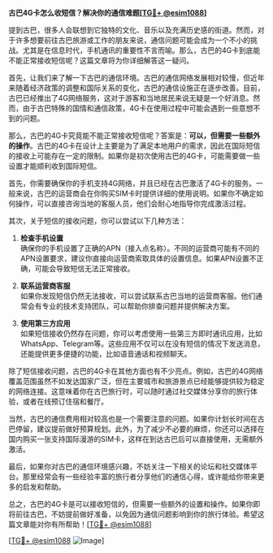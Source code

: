 **古巴4G卡怎么收短信？解决你的通信难题[[TG💪+ @esim1088](https://t.me/s/esim1088)]**

提到古巴，很多人会联想到它独特的文化、音乐以及充满历史感的街道。然而，对于许多想要前往古巴旅游或工作的朋友来说，通信问题可能会成为一个不小的挑战。尤其是在信息时代，手机通讯的重要性不言而喻。那么，古巴的4G卡到底能不能正常接收短信呢？这篇文章将为你详细解答这一疑问。

首先，让我们来了解一下古巴的通信环境。古巴的通信网络发展相对较慢，但近年来随着经济政策的调整和国际关系的变化，古巴的通信设施正在逐步改善。目前，古巴已经推出了4G网络服务，这对于游客和当地居民来说无疑是一个好消息。然而，由于古巴特殊的国情和通信政策，4G卡在使用过程中可能会遇到一些意想不到的问题。

那么，古巴的4G卡究竟能不能正常接收短信呢？答案是：**可以，但需要一些额外的操作**。古巴的4G卡在设计上主要是为了满足本地用户的需求，因此在国际短信的接收上可能存在一定的限制。如果你是初次使用古巴的4G卡，可能需要做一些设置才能顺利收到国际短信。

首先，你需要确保你的手机支持4G网络，并且已经在古巴激活了4G卡的服务。一般来说，古巴的运营商会在你购买SIM卡时提供详细的使用说明。如果你不确定如何操作，可以直接咨询当地的客服人员，他们会耐心地指导你完成激活过程。

其次，关于短信的接收问题，你可以尝试以下几种方法：

1. **检查手机设置**  
   确保你的手机设置了正确的APN（接入点名称）。不同的运营商可能有不同的APN设置要求，建议你直接向运营商索取具体的设置信息。如果APN设置不正确，可能会导致短信无法正常接收。

2. **联系运营商客服**  
   如果你发现短信仍然无法接收，可以尝试联系古巴当地的运营商客服。他们通常会有专业的技术支持团队，可以帮助你排查问题并提供解决方案。

3. **使用第三方应用**  
   如果短信接收仍然存在问题，你可以考虑使用一些第三方即时通讯应用，比如WhatsApp、Telegram等。这些应用不仅可以在没有短信的情况下发送消息，还能提供更多便捷的功能，比如语音通话和视频聊天。

除了短信接收问题，古巴的4G卡在其他方面也有不少亮点。例如，古巴的4G网络覆盖范围虽然不如发达国家广泛，但在主要城市和旅游景点已经能够提供较为稳定的网络连接。这意味着你在古巴旅行时，可以随时通过社交媒体分享你的旅行体验，或者在线预订住宿和餐厅。

当然，古巴的通信费用相对较高也是一个需要注意的问题。如果你计划长时间在古巴停留，建议提前做好预算规划。此外，为了减少不必要的麻烦，你还可以选择在国内购买一张支持国际漫游的SIM卡，这样在到达古巴后可以直接使用，无需额外激活。

最后，如果你对古巴的通信环境感兴趣，不妨关注一下相关的论坛和社交媒体平台。那里经常会有一些经验丰富的旅行者分享他们的通信心得，或许能给你带来更多的启发和帮助。

总之，古巴的4G卡是可以接收短信的，但需要一些额外的设置和操作。如果你即将前往古巴，不妨提前做好准备，以免因为通信问题影响到你的旅行体验。希望这篇文章能对你有所帮助！[[TG💪+ @esim1088](https://t.me/s/esim1088)]

[[TG💪+ @esim1088](https://t.me/s/esim1088) ![Image](https://i.postimg.cc/4NQfJmqS/Snipaste-2025-05-13-00-14-12.png)]